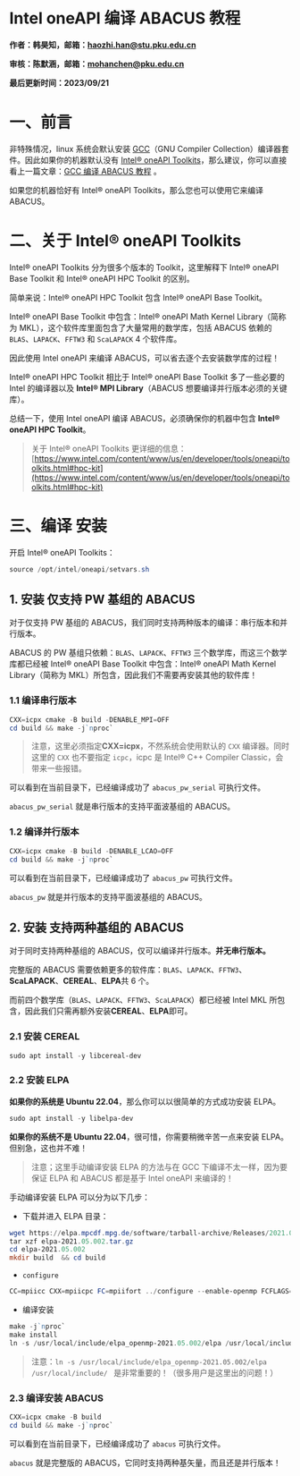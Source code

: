 # Intel oneAPI 编译 ABACUS 教程

<strong>作者：韩昊知，邮箱：haozhi.han@stu.pku.edu.cn</strong>

<strong>审核：陈默涵，邮箱：mohanchen@pku.edu.cn</strong>

<strong>最后更新时间：2023/09/21</strong>

# 一、前言

非特殊情况，linux 系统会默认安装 [GCC](https://gcc.gnu.org/)（GNU Compiler Collection）编译器套件。因此如果你的机器默认没有 [Intel® oneAPI Toolkits](https://www.intel.com/content/www/us/en/developer/tools/oneapi/toolkits.html#gs.5x6evn)，那么建议，你可以直接看上一篇文章：[GCC 编译 ABACUS 教程](abacus-intel.md) 。

如果您的机器恰好有 Intel® oneAPI Toolkits，那么您也可以使用它来编译 ABACUS。

# 二、关于 Intel® oneAPI Toolkits

Intel® oneAPI Toolkits 分为很多个版本的 Toolkit，这里解释下 Intel® oneAPI Base Toolkit 和 Intel® oneAPI HPC Toolkit 的区别。

简单来说：Intel® oneAPI HPC Toolkit 包含 Intel® oneAPI Base Toolkit。

Intel® oneAPI Base Toolkit 中包含：Intel® oneAPI Math Kernel Library（简称为 MKL），这个软件库里面包含了大量常用的数学库，包括 ABACUS 依赖的 `BLAS`、`LAPACK`、`FFTW3` 和 `ScaLAPACK` 4 个软件库。

因此使用 Intel oneAPI 来编译 ABACUS，可以省去逐个去安装数学库的过程！

Intel® oneAPI HPC Toolkit 相比于 Intel® oneAPI Base Toolkit 多了一些必要的 Intel 的编译器以及 <strong>Intel® MPI Library</strong>（ABACUS 想要编译并行版本必须的关键库）。

总结一下，使用 Intel oneAPI 编译 ABACUS，必须确保你的机器中包含<strong> Intel® oneAPI HPC Toolkit</strong>。

> 关于 Intel® oneAPI Toolkits 更详细的信息：[https://www.intel.com/content/www/us/en/developer/tools/oneapi/toolkits.html#hpc-kit](https://www.intel.com/content/www/us/en/developer/tools/oneapi/toolkits.html#hpc-kit)

# 三、编译 安装

开启 Intel® oneAPI Toolkits：

```powershell
source /opt/intel/oneapi/setvars.sh
```

## 1. 安装 仅支持 PW 基组的 ABACUS

对于仅支持 PW 基组的 ABACUS，我们同时支持两种版本的编译：串行版本和并行版本。

ABACUS 的 PW 基组只依赖：`BLAS`、`LAPACK`、`FFTW3` 三个数学库，而这三个数学库都已经被 Intel® oneAPI Base Toolkit 中包含：Intel® oneAPI Math Kernel Library（简称为 MKL）所包含，因此我们不需要再安装其他的软件库！

### 1.1 编译串行版本

```powershell
CXX=icpx cmake -B build -DENABLE_MPI=OFF
cd build && make -j`nproc`
```

> 注意，这里必须指定<strong>CXX=icpx</strong>，不然系统会使用默认的 `CXX` 编译器。同时这里的 `CXX` 也不要指定 `icpc`，icpc 是 Intel® C++ Compiler Classic，会带来一些报错。

可以看到在当前目录下，已经编译成功了 `abacus_pw_serial` 可执行文件。

`abacus_pw_serial` 就是串行版本的支持平面波基组的 ABACUS。

### 1.2 编译并行版本

```powershell
CXX=icpx cmake -B build -DENABLE_LCAO=OFF
cd build && make -j`nproc`
```

可以看到在当前目录下，已经编译成功了 `abacus_pw` 可执行文件。

`abacus_pw` 就是并行版本的支持平面波基组的 ABACUS。

## 2. 安装 支持两种基组的 ABACUS

对于同时支持两种基组的 ABACUS，仅可以编译并行版本。<strong>并无串行版本。</strong>

完整版的 ABACUS 需要依赖更多的软件库：`BLAS`、`LAPACK`、`FFTW3`、<strong>ScaLAPACK</strong>、<strong>CEREAL</strong>、<strong>ELPA</strong>共 6 个。

而前四个数学库（`BLAS`、`LAPACK`、`FFTW3`、`ScaLAPACK`）都已经被 Intel MKL 所包含，因此我们只需再额外安装<strong>CEREAL</strong>、<strong>ELPA</strong>即可。

### 2.1 安装 CEREAL

```powershell
sudo apt install -y libcereal-dev
```

### 2.2 安装 ELPA

<strong>如果你的系统是 Ubuntu 22.04</strong>，那么你可以以很简单的方式成功安装 ELPA。

```powershell
sudo apt install -y libelpa-dev
```

<strong>如果你的系统不是 Ubuntu 22.04</strong>，很可惜，你需要稍微辛苦一点来安装 ELPA。但别急，这也并不难！

> 注意；这里手动编译安装 ELPA 的方法与在 GCC 下编译不太一样，因为要保证 ELPA 和 ABACUS 都是基于 Intel oneAPI 来编译的！

手动编译安装 ELPA 可以分为以下几步：

- 下载并进入 ELPA 目录：

```powershell
wget https://elpa.mpcdf.mpg.de/software/tarball-archive/Releases/2021.05.002/elpa-2021.05.002.tar.gz
tar xzf elpa-2021.05.002.tar.gz 
cd elpa-2021.05.002
mkdir build  && cd build
```

- `configure`

```powershell
CC=mpiicc CXX=mpiicpc FC=mpiifort ../configure --enable-openmp FCFLAGS="-qmkl=cluster"
```

- 编译安装

```powershell
make -j`nproc`
make install
ln -s /usr/local/include/elpa_openmp-2021.05.002/elpa /usr/local/include/
```

> 注意：`ln -s /usr/local/include/elpa_openmp-2021.05.002/elpa /usr/local/include/ ` 是非常重要的！（很多用户是这里出的问题！）

### 2.3 编译安装 ABACUS

```powershell
CXX=icpx cmake -B build
cd build && make -j`nproc`
```

可以看到在当前目录下，已经编译成功了 `abacus` 可执行文件。

`abacus` 就是完整版的 ABACUS，它同时支持两种基矢量，而且还是并行版本！
